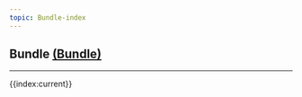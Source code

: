 ```yaml
---
topic: Bundle-index
---
```

## Bundle [(Bundle)](https://hl7.org/fhir/R4/Bundle.html)


---
{{index:current}}
